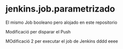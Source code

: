 # jenkins.job.parametrizado
El mismo Job booleano pero alojado en este repositorio


Modificació per disparar el Push 

MOdificació 2 per executar el job de Jenkins
dddd
eeee
